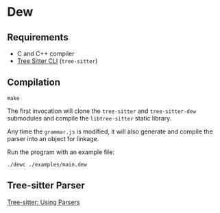 # Dew

## Requirements

- C and C++ compiler
- [Tree Sitter CLI](https://github.com/tree-sitter/tree-sitter/blob/master/cli/README.md)
  (`tree-sitter`)

## Compilation

```
make
```

The first invocation will clone the `tree-sitter` and `tree-sitter-dew`
submodules and compile the `libtree-sitter` static library.

Any time the `grammar.js` is modified, it will also generate and compile the
parser into an object for linkage.

Run the program with an example file:

```
./dewc ./examples/main.dew
```

## Tree-sitter Parser

[Tree-sitter: Using Parsers](https://tree-sitter.github.io/tree-sitter/using-parsers)
